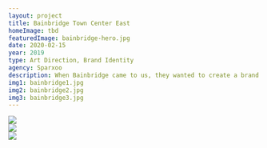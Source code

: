 ```yaml
---
layout: project
title: Bainbridge Town Center East
homeImage: tbd
featuredImage: bainbridge-hero.jpg
date: 2020-02-15
year: 2019
type: Art Direction, Brand Identity
agency: Sparxoo
description: When Bainbridge came to us, they wanted to create a brand that tied back to what represented not only their team, but their property—inspiring, empowering, captivating, sophisticated, connected and innovative. Every design detail was crafted intentionally. From the brand voice and audience to the color palette and typography choices, there is rationale behind every choice.
img1: bainbridge1.jpg
img2: bainbridge2.jpg
img3: bainbridge3.jpg
---
```


<div class="col-xs-12 col-sm-6 about-work-items__item">
  <img src="{{ site.baseurl}}/assets/images/{{ page.img1 }}">
</div>
<div class="col-xs-12 col-sm-6 about-work-items__item">
  <img src="{{ site.baseurl}}/assets/images/{{ page.img2 }}">
</div>
<div class="col-xs-12 about-work-items__item">
  <img src="{{ site.baseurl}}/assets/images/{{ page.img3 }}">
</div>

